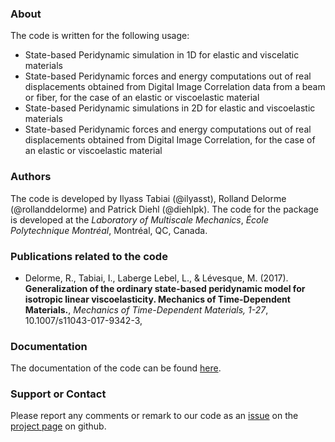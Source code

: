 ### About

The code is written for the following usage:
* State-based Peridynamic simulation in 1D for elastic and viscelatic materials
* State-based Peridynamic forces and energy computations out of real displacements obtained from Digital Image Correlation data from a beam or fiber, for the case of an elastic or viscoelastic material
* State-based Peridynamic simulations in 2D for elastic and viscoelastic materials
* State-based Peridynamic forces and energy computations out of real displacements obtained from Digital Image Correlation, for the case of an elastic or viscoelastic material

### Authors 
The code is developed by Ilyass Tabiai (@ilyasst), Rolland Delorme (@rollanddelorme) and Patrick Diehl (@diehlpk). The code for the package is developed at the _Laboratory of Multiscale Mechanics_, _École Polytechnique Montréal_, Montréal, QC, Canada.

### Publications related to the code

* Delorme, R., Tabiai, I., Laberge Lebel, L., & Lévesque, M. (2017). **Generalization of the ordinary state-based peridynamic model for isotropic linear viscoelasticity. Mechanics of Time-Dependent Materials.**, _Mechanics of Time-Dependent Materials, 1-27_, 10.1007/s11043-017-9342-3, 

### Documentation

The documentation of the code can be found [here](http://lm2-poly.github.io/PeriPyDIC/doc/html/index.html).

### Support or Contact
Please report any comments or remark to our code as an [issue](https://github.com/lm2-poly/PeriPyDIC/issues) on the [project page](https://github.com/lm2-poly/PeriPyDIC) on github.
